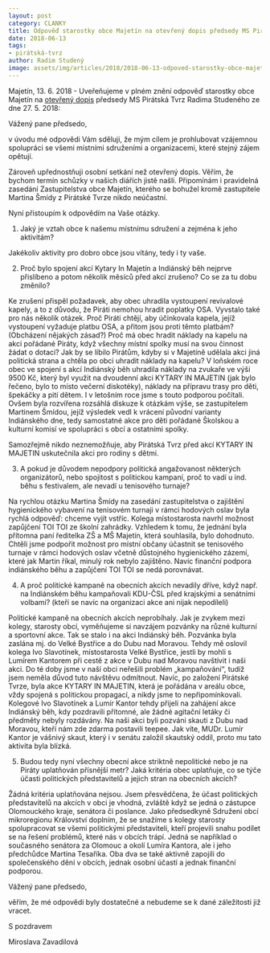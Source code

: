 ```yaml
---
layout: post
category: CLANKY
title: Odpověď starostky obce Majetín na otevřený dopis předsedy MS Pirátská Tvrz
date: 2018-06-13
tags: 
- pirátská-tvrz
author: Radim Studený
image: assets/img/articles/2018/2018-06-13-odpoved-starostky-obce-majetin-na-otevreny-dopis-predsedy-ms-piratska-tvrz.jpg   #751x422 pixelu
---
```

Majetín, 13. 6. 2018 - Uveřeňujeme v plném znění odpověď starostky obce Majetín na [otevřený dopis](https://olomoucky.pirati.cz/tiskove-zpravy/otevreny-dopis-starostce-obce-majetin.html) předsedy MS Pirátská Tvrz Radima Studeného ze dne 27. 5. 2018:

Vážený pane předsedo,

v úvodu mé odpovědi Vám sděluji, že mým cílem je prohlubovat vzájemnou spolupráci se všemi místními sdruženími a organizacemi, které stejný zájem opětují.

Zároveň upřednostňuji osobní setkání než otevřený dopis. Věřím, že bychom termín schůzky v našich diářích jistě našli. Připomínám i pravidelná zasedání Zastupitelstva obce Majetín, kterého se bohužel kromě zastupitele Martina Šmídy z Pirátské Tvrze nikdo neúčastní.

Nyní přistoupím k odpovědím na Vaše otázky.

1) Jaký je vztah obce k našemu místnímu sdružení a zejména k jeho aktivitám?

Jakékoliv aktivity pro dobro obce jsou vítány, tedy i ty vaše.

2) Proč bylo spojení akcí Kytary In Majetín a Indiánský běh nejprve přislíbeno a potom několik měsíců před akcí zrušeno? Co se za tu dobu změnilo?

Ke zrušení přispěl požadavek, aby obec uhradila vystoupení revivalové kapely, a to z důvodu, že Piráti nemohou hradit poplatky OSA. Vyvstalo také pro nás několik otázek. Proč Piráti chtějí, aby účinkovala kapela, jejíž vystoupení vyžaduje platbu OSA, a přitom jsou proti těmto platbám? (Obcházení nějakých zásad?) Proč má obec hradit náklady na kapelu na akci pořádané Piráty, když všechny místní spolky musí na svou činnost žádat o dotaci? Jak by se líbilo Pirátům, kdyby si v Majetíně udělala akci jiná politická strana a chtěla po obci uhradit náklady na kapelu? V loňském roce obec ve spojení s akcí Indiánský běh uhradila náklady na zvukaře ve výši 9500 Kč, který byl využit na dvoudenní akci KYTARY IN MAJETIN (jak bylo řečeno, bylo to místo večerní diskotéky), náklady na přípravu trasy pro děti, špekáčky a pití dětem. I v letošním roce jsme s touto podporou počítali. Ovšem byla rozvířena rozsáhlá diskuze k otázkám výše, se zastupitelem Martinem Šmídou, jejíž výsledek vedl k vrácení původní varianty Indiánského dne, tedy samostatné akce pro děti pořádané Školskou a kulturní komisí ve spolupráci s obcí a ostatními spolky.

Samozřejmě nikdo neznemožňuje, aby Pirátská Tvrz před akcí KYTARY IN MAJETIN uskutečnila akci pro rodiny s dětmi.

3) A pokud je důvodem nepodpory politická angažovanost některých organizátorů, nebo spojitost s politickou kampaní, proč to vadí u ind. běhu s festivalem, ale nevadí u tenisového turnaje?

Na rychlou otázku Martina Šmídy na zasedání zastupitelstva o zajištění hygienického vybavení na tenisovém turnaji v rámci hodových oslav byla rychlá odpověď: chceme vyjít vstříc. Kolega místostarosta navrhl možnost zapůjčení TOI TOI ze školní zahrádky. Vzhledem k tomu, že jednání byla přítomna paní ředitelka ZŠ a MŠ Majetín, která souhlasila, bylo dohodnuto. Chtěli jsme podpořit možnost pro místní občany účastnit se tenisového turnaje v rámci hodových oslav včetně důstojného hygienického zázemí, které jak Martin říkal, minulý rok nebylo zajištěno. Navíc finanční podpora indiánského běhu a zapůjčení TOI TOI se nedá porovnávat.

4) A proč politické kampaně na obecních akcích nevadily dříve, když např. na Indiánském běhu kampaňovali KDU-ČSL před krajskými a senátními volbami? (kteří se navíc na organizaci akce ani nijak nepodíleli)

Politické kampaně na obecních akcích neprobíhaly. Jak je zvykem mezi kolegy, starosty obcí, vyměňujeme si navzájem pozvánky na různé kulturní a sportovní akce. Tak se stalo i na akci Indiánský běh. Pozvánka byla zaslána mj. do Velké Bystřice a do Dubu nad Moravou. Tehdy mě oslovil kolega Ivo Slavotínek, místostarosta Velké Bystřice, jestli by mohli s Lumírem Kantorem při cestě z akce v Dubu nad Moravou navštívit i naši akci. Do té doby jsme v naší obci neřešili problém „kampaňování“, tudíž jsem neměla důvod tuto návštěvu odmítnout. Navíc, po založení Pirátské Tvrze, byla akce KYTARY IN MAJETIN, která je pořádána v areálu obce, vždy spojená s politickou propagací, a nikdy jsme to nepřipomínkovali. Kolegové Ivo Slavotínek a Lumír Kantor tehdy přijeli na zahájení akce Indiánský běh, kdy pozdravili přítomné, ale žádné agitační letáky či předměty nebyly rozdávány. Na naši akci byli pozváni skauti z Dubu nad Moravou, kteří nám zde zdarma postavili teepee. Jak víte, MUDr. Lumír Kantor je vášnivý skaut, který i v senátu založil skautský oddíl, proto mu tato aktivita byla blízká.

5) Budou tedy nyní všechny obecní akce striktně nepolitické nebo je na Piráty uplatňován přísnější metr? Jaká kritéria obec uplatňuje, co se týče účasti politických představitelů a jejich stran na obecních akcích?

Žádná kritéria uplatňována nejsou. Jsem přesvědčena, že účast politických představitelů na akcích v obci je vhodná, zvláště když se jedná o zástupce Olomouckého kraje, senátora či poslance. Jako předsedkyně Sdružení obcí mikroregionu Království doplním, že se snažíme s kolegy starosty spolupracovat se všemi politickými představiteli, kteří projevili snahu podílet se na řešení problémů, které nás v obcích trápí. Jedná se například o současného senátora za Olomouc a okolí Lumíra Kantora, ale i jeho předchůdce Martina Tesaříka. Oba dva se také aktivně zapojili do společenského dění v obcích, jednak osobní účastí a jednak finanční podporou.

Vážený pane předsedo,

věřím, že mé odpovědi byly dostatečné a nebudeme se k dané záležitosti již vracet.

S pozdravem

Miroslava Zavadilová